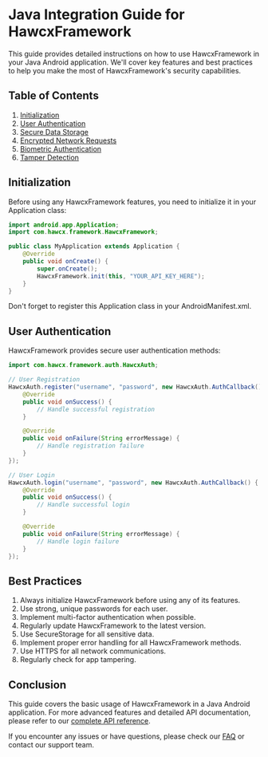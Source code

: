 # Java Integration Guide for HawcxFramework

This guide provides detailed instructions on how to use HawcxFramework in your Java Android application. We'll cover key features and best practices to help you make the most of HawcxFramework's security capabilities.

## Table of Contents

1. [Initialization](#initialization)
2. [User Authentication](#user-authentication)
3. [Secure Data Storage](#secure-data-storage)
4. [Encrypted Network Requests](#encrypted-network-requests)
5. [Biometric Authentication](#biometric-authentication)
6. [Tamper Detection](#tamper-detection)

## Initialization

Before using any HawcxFramework features, you need to initialize it in your Application class:

```java
import android.app.Application;
import com.hawcx.framework.HawcxFramework;

public class MyApplication extends Application {
    @Override
    public void onCreate() {
        super.onCreate();
        HawcxFramework.init(this, "YOUR_API_KEY_HERE");
    }
}
```

Don't forget to register this Application class in your AndroidManifest.xml.

## User Authentication

HawcxFramework provides secure user authentication methods:

```java
import com.hawcx.framework.auth.HawcxAuth;

// User Registration
HawcxAuth.register("username", "password", new HawcxAuth.AuthCallback() {
    @Override
    public void onSuccess() {
        // Handle successful registration
    }

    @Override
    public void onFailure(String errorMessage) {
        // Handle registration failure
    }
});

// User Login
HawcxAuth.login("username", "password", new HawcxAuth.AuthCallback() {
    @Override
    public void onSuccess() {
        // Handle successful login
    }

    @Override
    public void onFailure(String errorMessage) {
        // Handle login failure
    }
});
```



## Best Practices

1. Always initialize HawcxFramework before using any of its features.
2. Use strong, unique passwords for each user.
3. Implement multi-factor authentication when possible.
4. Regularly update HawcxFramework to the latest version.
5. Use SecureStorage for all sensitive data.
6. Implement proper error handling for all HawcxFramework methods.
7. Use HTTPS for all network communications.
8. Regularly check for app tampering.

## Conclusion

This guide covers the basic usage of HawcxFramework in a Java Android application. For more advanced features and detailed API documentation, please refer to our [complete API reference](api-reference.md).

If you encounter any issues or have questions, please check our [FAQ](../faqs.md) or contact our support team.
